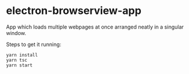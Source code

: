 
# electron-browserview-app

App which loads multiple webpages at once arranged neatly in a singular window.

Steps to get it running:

    yarn install
    yarn tsc
    yarn start
